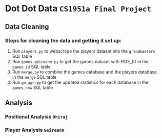 # Dot Dot Data `CS1951a Final Project`

## Data Cleaning
### Steps for cleaning the data and getting it set up:
1. Run `players.py` to webscrape the players dataset into the `grandmasters` SQL table
2. Run `games-geireann.py` to get the games dataset with FIDE_ID in the `games_id` SQL table
3. Run `merge.py` to combine the games database and the players database in the `merge` SQL table
4. Run `gm_age.py` to get the updated statistics for each database in the `games_new` SQL table


## Analysis

### Positional Analysis `Dhiraj`

### Player Analysis `Geireann`